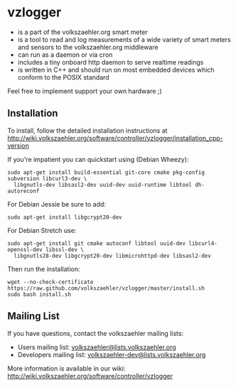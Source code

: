 vzlogger
=========
  * is a part of the volkszaehler.org smart meter
  * is a tool to read and log measurements of a wide variety of smart meters and sensors to the volkszaehler.org middleware
  * can run as a daemon or via cron
  * includes a tiny onboard http daemon to serve realtime readings
  * is written in C++ and should run on most embedded devices which conform to the POSIX standard

Feel free to implement support your own hardware ;)

Installation
---------------
To install, follow the detailed installation instructions at http://wiki.volkszaehler.org/software/controller/vzlogger/installation_cpp-version

If you're impatient you can quickstart using (Debian Wheezy):

    sudo apt-get install build-essential git-core cmake pkg-config subversion libcurl3-dev \
      libgnutls-dev libsasl2-dev uuid-dev uuid-runtime libtool dh-autoreconf

For Debian Jessie be sure to add:

    sudo apt-get install libgcrypt20-dev

For Debian Stretch use:

    sudo apt-get install git cmake autoconf libtool uuid-dev libcurl4-openssl-dev libssl-dev \
      libgnutls28-dev libgcrypt20-dev libmicrohttpd-dev libsasl2-dev

Then run the installation:

    wget --no-check-certificate https://raw.github.com/volkszaehler/vzlogger/master/install.sh
    sudo bash install.sh
    
Mailing List
-------------
If you have questions, contact the volkszaehler mailing lists:

  * Users mailing list: volkszaehler@lists.volkszaehler.org
  * Developers mailing list: volkszaehler-dev@lists.volkszaehler.org

More information is available in our wiki:
http://wiki.volkszaehler.org/software/controller/vzlogger
